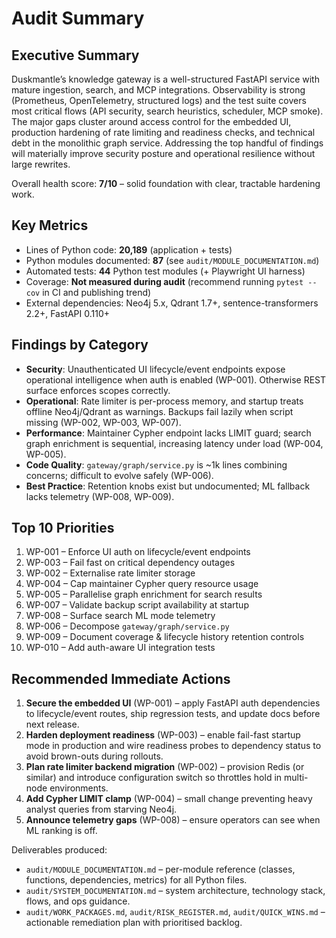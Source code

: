 # Audit Summary

## Executive Summary
Duskmantle’s knowledge gateway is a well-structured FastAPI service with mature ingestion, search, and MCP integrations. Observability is strong (Prometheus, OpenTelemetry, structured logs) and the test suite covers most critical flows (API security, search heuristics, scheduler, MCP smoke). The major gaps cluster around access control for the embedded UI, production hardening of rate limiting and readiness checks, and technical debt in the monolithic graph service. Addressing the top handful of findings will materially improve security posture and operational resilience without large rewrites.

Overall health score: **7/10** – solid foundation with clear, tractable hardening work.

## Key Metrics
- Lines of Python code: **20,189** (application + tests)
- Python modules documented: **87** (see `audit/MODULE_DOCUMENTATION.md`)
- Automated tests: **44** Python test modules (+ Playwright UI harness)
- Coverage: **Not measured during audit** (recommend running `pytest --cov` in CI and publishing trend)
- External dependencies: Neo4j 5.x, Qdrant 1.7+, sentence-transformers 2.2+, FastAPI 0.110+

## Findings by Category
- **Security**: Unauthenticated UI lifecycle/event endpoints expose operational intelligence when auth is enabled (WP-001). Otherwise REST surface enforces scopes correctly.
- **Operational**: Rate limiter is per-process memory, and startup treats offline Neo4j/Qdrant as warnings. Backups fail lazily when script missing (WP-002, WP-003, WP-007).
- **Performance**: Maintainer Cypher endpoint lacks LIMIT guard; search graph enrichment is sequential, increasing latency under load (WP-004, WP-005).
- **Code Quality**: `gateway/graph/service.py` is ~1k lines combining concerns; difficult to evolve safely (WP-006).
- **Best Practice**: Retention knobs exist but undocumented; ML fallback lacks telemetry (WP-008, WP-009).

## Top 10 Priorities
1. WP-001 – Enforce UI auth on lifecycle/event endpoints
2. WP-003 – Fail fast on critical dependency outages
3. WP-002 – Externalise rate limiter storage
4. WP-004 – Cap maintainer Cypher query resource usage
5. WP-005 – Parallelise graph enrichment for search results
6. WP-007 – Validate backup script availability at startup
7. WP-008 – Surface search ML mode telemetry
8. WP-006 – Decompose `gateway/graph/service.py`
9. WP-009 – Document coverage & lifecycle history retention controls
10. WP-010 – Add auth-aware UI integration tests

## Recommended Immediate Actions
1. **Secure the embedded UI** (WP-001) – apply FastAPI auth dependencies to lifecycle/event routes, ship regression tests, and update docs before next release.
2. **Harden deployment readiness** (WP-003) – enable fail-fast startup mode in production and wire readiness probes to dependency status to avoid brown-outs during rollouts.
3. **Plan rate limiter backend migration** (WP-002) – provision Redis (or similar) and introduce configuration switch so throttles hold in multi-node environments.
4. **Add Cypher LIMIT clamp** (WP-004) – small change preventing heavy analyst queries from starving Neo4j.
5. **Announce telemetry gaps** (WP-008) – ensure operators can see when ML ranking is off.

Deliverables produced:
- `audit/MODULE_DOCUMENTATION.md` – per-module reference (classes, functions, dependencies, metrics) for all Python files.
- `audit/SYSTEM_DOCUMENTATION.md` – system architecture, technology stack, flows, and ops guidance.
- `audit/WORK_PACKAGES.md`, `audit/RISK_REGISTER.md`, `audit/QUICK_WINS.md` – actionable remediation plan with prioritised backlog.

